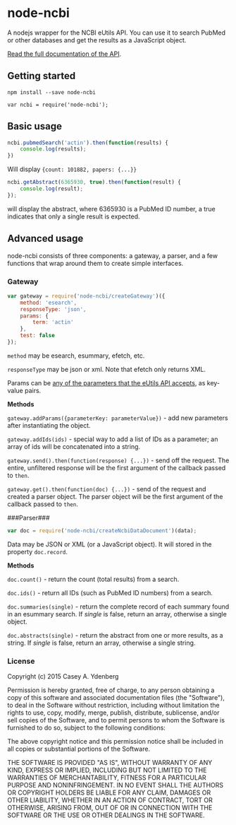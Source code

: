 # node-ncbi

A nodejs wrapper for the NCBI eUtils API. You can use it to search PubMed or other databases and get the results as a JavaScript object.

[Read the full documentation of the API](http://www.ncbi.nlm.nih.gov/books/NBK25500/).

## Getting started

`npm install --save node-ncbi`

`var ncbi = require('node-ncbi');`

## Basic usage

```js
ncbi.pubmedSearch('actin').then(function(results) {
    console.log(results);
})
```

Will display `{count: 101882, papers: {...}}`

```js
ncbi.getAbstract(6365930, true).then(function(result) {
    console.log(result);
});
```
will display the abstract, where 6365930 is a PubMed ID number, a true indicates that only a single result is expected.

## Advanced usage

node-ncbi consists of three components: a gateway, a parser, and a few functions that wrap around them to create simple interfaces.

### Gateway

```js
var gateway = require('node-ncbi/createGateway')({
    method: 'esearch',
    responseType: 'json',
    params: {
        term: 'actin'
    },
    test: false
});
```

`method` may be esearch, esummary, efetch, etc.

`responseType` may be json or xml. Note that efetch only returns XML.

Params can be [any of the parameters that the eUtils API accepts](http://www.ncbi.nlm.nih.gov/books/NBK25500/), as key-value pairs.

**Methods**

`gateway.addParams({parameterKey: parameterValue})` - add new parameters after instantiating the object.

`gateway.addIds(ids)` - special way to add a list of IDs as a parameter; an array of ids will be concatenated into a string.

`gateway.send().then(function(response) {...})` - send off the request. The entire, unfiltered response will be the first argument of the callback passed to `then`.

`gateway.get().then(function(doc) {...})` - send of the request and created a parser object. The parser object will be the first argument of the callback passed to `then`.

###Parser###

```js
var doc = require('node-ncbi/createNcbiDataDocument')(data);
```

Data may be JSON or XML (or a JavaScript object). It will stored in the property `doc.record`.

**Methods**

`doc.count()` - return the count (total results) from a search.

`doc.ids()` - return all IDs (such as PubMed ID numbers) from a search.

`doc.summaries(single)` - return the complete record of each summary found in an esummary search. If *single* is false, return an array, otherwise a single object.

`doc.abstracts(single)` - return the abstract from one or more results, as a string. If *single* is false, return an array, otherwise a single string.

### License

Copyright (c) 2015 Casey A. Ydenberg

Permission is hereby granted, free of charge, to any person obtaining a copy
of this software and associated documentation files (the "Software"), to deal
in the Software without restriction, including without limitation the rights
to use, copy, modify, merge, publish, distribute, sublicense, and/or sell
copies of the Software, and to permit persons to whom the Software is
furnished to do so, subject to the following conditions:

The above copyright notice and this permission notice shall be included in
all copies or substantial portions of the Software.

THE SOFTWARE IS PROVIDED "AS IS", WITHOUT WARRANTY OF ANY KIND, EXPRESS OR
IMPLIED, INCLUDING BUT NOT LIMITED TO THE WARRANTIES OF MERCHANTABILITY,
FITNESS FOR A PARTICULAR PURPOSE AND NONINFRINGEMENT.  IN NO EVENT SHALL THE
AUTHORS OR COPYRIGHT HOLDERS BE LIABLE FOR ANY CLAIM, DAMAGES OR OTHER
LIABILITY, WHETHER IN AN ACTION OF CONTRACT, TORT OR OTHERWISE, ARISING FROM,
OUT OF OR IN CONNECTION WITH THE SOFTWARE OR THE USE OR OTHER DEALINGS IN
THE SOFTWARE.
